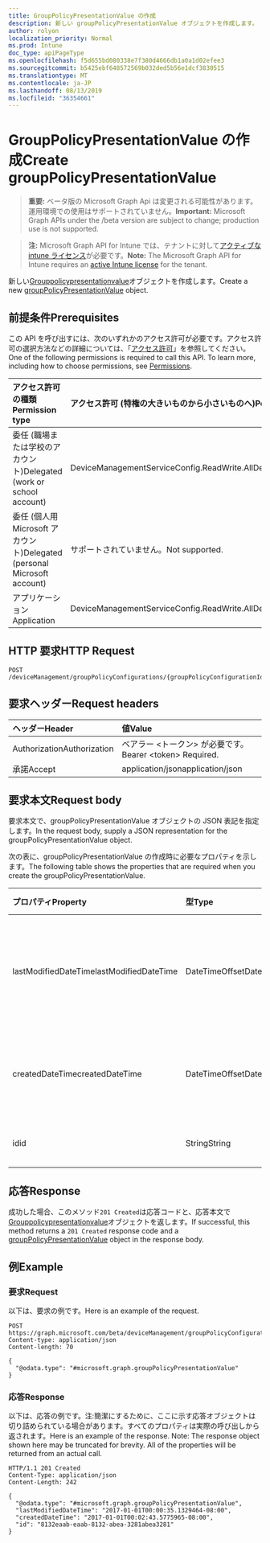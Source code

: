 ```yaml
---
title: GroupPolicyPresentationValue の作成
description: 新しい groupPolicyPresentationValue オブジェクトを作成します。
author: rolyon
localization_priority: Normal
ms.prod: Intune
doc_type: apiPageType
ms.openlocfilehash: f5d655bd080338e7f380d4666db1a0a1d02efee3
ms.sourcegitcommit: b5425ebf648572569b032ded5b56e1dcf3830515
ms.translationtype: MT
ms.contentlocale: ja-JP
ms.lasthandoff: 08/13/2019
ms.locfileid: "36354661"
---
```

# <a name="create-grouppolicypresentationvalue"></a><span data-ttu-id="d3545-103">GroupPolicyPresentationValue の作成</span><span class="sxs-lookup"><span data-stu-id="d3545-103">Create groupPolicyPresentationValue</span></span>

> <span data-ttu-id="d3545-104">**重要:** ベータ版の Microsoft Graph Api は変更される可能性があります。運用環境での使用はサポートされていません。</span><span class="sxs-lookup"><span data-stu-id="d3545-104">**Important:** Microsoft Graph APIs under the /beta version are subject to change; production use is not supported.</span></span>

> <span data-ttu-id="d3545-105">**注:** Microsoft Graph API for Intune では、テナントに対して[アクティブな intune ライセンス](https://go.microsoft.com/fwlink/?linkid=839381)が必要です。</span><span class="sxs-lookup"><span data-stu-id="d3545-105">**Note:** The Microsoft Graph API for Intune requires an [active Intune license](https://go.microsoft.com/fwlink/?linkid=839381) for the tenant.</span></span>

<span data-ttu-id="d3545-106">新しい[Grouppolicypresentationvalue](../resources/intune-grouppolicy-grouppolicypresentationvalue.md)オブジェクトを作成します。</span><span class="sxs-lookup"><span data-stu-id="d3545-106">Create a new [groupPolicyPresentationValue](../resources/intune-grouppolicy-grouppolicypresentationvalue.md) object.</span></span>

## <a name="prerequisites"></a><span data-ttu-id="d3545-107">前提条件</span><span class="sxs-lookup"><span data-stu-id="d3545-107">Prerequisites</span></span>
<span data-ttu-id="d3545-p101">この API を呼び出すには、次のいずれかのアクセス許可が必要です。アクセス許可の選択方法などの詳細については、「[アクセス許可](/graph/permissions-reference)」を参照してください。</span><span class="sxs-lookup"><span data-stu-id="d3545-p101">One of the following permissions is required to call this API. To learn more, including how to choose permissions, see [Permissions](/graph/permissions-reference).</span></span>

|<span data-ttu-id="d3545-110">アクセス許可の種類</span><span class="sxs-lookup"><span data-stu-id="d3545-110">Permission type</span></span>|<span data-ttu-id="d3545-111">アクセス許可 (特権の大きいものから小さいものへ)</span><span class="sxs-lookup"><span data-stu-id="d3545-111">Permissions (from most to least privileged)</span></span>|
|:---|:---|
|<span data-ttu-id="d3545-112">委任 (職場または学校のアカウント)</span><span class="sxs-lookup"><span data-stu-id="d3545-112">Delegated (work or school account)</span></span>|<span data-ttu-id="d3545-113">DeviceManagementServiceConfig.ReadWrite.All</span><span class="sxs-lookup"><span data-stu-id="d3545-113">DeviceManagementServiceConfig.ReadWrite.All</span></span>|
|<span data-ttu-id="d3545-114">委任 (個人用 Microsoft アカウント)</span><span class="sxs-lookup"><span data-stu-id="d3545-114">Delegated (personal Microsoft account)</span></span>|<span data-ttu-id="d3545-115">サポートされていません。</span><span class="sxs-lookup"><span data-stu-id="d3545-115">Not supported.</span></span>|
|<span data-ttu-id="d3545-116">アプリケーション</span><span class="sxs-lookup"><span data-stu-id="d3545-116">Application</span></span>|<span data-ttu-id="d3545-117">DeviceManagementServiceConfig.ReadWrite.All</span><span class="sxs-lookup"><span data-stu-id="d3545-117">DeviceManagementServiceConfig.ReadWrite.All</span></span>|

## <a name="http-request"></a><span data-ttu-id="d3545-118">HTTP 要求</span><span class="sxs-lookup"><span data-stu-id="d3545-118">HTTP Request</span></span>
<!-- {
  "blockType": "ignored"
}
-->
``` http
POST /deviceManagement/groupPolicyConfigurations/{groupPolicyConfigurationId}/definitionValues/{groupPolicyDefinitionValueId}/presentationValues
```

## <a name="request-headers"></a><span data-ttu-id="d3545-119">要求ヘッダー</span><span class="sxs-lookup"><span data-stu-id="d3545-119">Request headers</span></span>
|<span data-ttu-id="d3545-120">ヘッダー</span><span class="sxs-lookup"><span data-stu-id="d3545-120">Header</span></span>|<span data-ttu-id="d3545-121">値</span><span class="sxs-lookup"><span data-stu-id="d3545-121">Value</span></span>|
|:---|:---|
|<span data-ttu-id="d3545-122">Authorization</span><span class="sxs-lookup"><span data-stu-id="d3545-122">Authorization</span></span>|<span data-ttu-id="d3545-123">ベアラー &lt;トークン&gt; が必要です。</span><span class="sxs-lookup"><span data-stu-id="d3545-123">Bearer &lt;token&gt; Required.</span></span>|
|<span data-ttu-id="d3545-124">承諾</span><span class="sxs-lookup"><span data-stu-id="d3545-124">Accept</span></span>|<span data-ttu-id="d3545-125">application/json</span><span class="sxs-lookup"><span data-stu-id="d3545-125">application/json</span></span>|

## <a name="request-body"></a><span data-ttu-id="d3545-126">要求本文</span><span class="sxs-lookup"><span data-stu-id="d3545-126">Request body</span></span>
<span data-ttu-id="d3545-127">要求本文で、groupPolicyPresentationValue オブジェクトの JSON 表記を指定します。</span><span class="sxs-lookup"><span data-stu-id="d3545-127">In the request body, supply a JSON representation for the groupPolicyPresentationValue object.</span></span>

<span data-ttu-id="d3545-128">次の表に、groupPolicyPresentationValue の作成時に必要なプロパティを示します。</span><span class="sxs-lookup"><span data-stu-id="d3545-128">The following table shows the properties that are required when you create the groupPolicyPresentationValue.</span></span>

|<span data-ttu-id="d3545-129">プロパティ</span><span class="sxs-lookup"><span data-stu-id="d3545-129">Property</span></span>|<span data-ttu-id="d3545-130">型</span><span class="sxs-lookup"><span data-stu-id="d3545-130">Type</span></span>|<span data-ttu-id="d3545-131">説明</span><span class="sxs-lookup"><span data-stu-id="d3545-131">Description</span></span>|
|:---|:---|:---|
|<span data-ttu-id="d3545-132">lastModifiedDateTime</span><span class="sxs-lookup"><span data-stu-id="d3545-132">lastModifiedDateTime</span></span>|<span data-ttu-id="d3545-133">DateTimeOffset</span><span class="sxs-lookup"><span data-stu-id="d3545-133">DateTimeOffset</span></span>|<span data-ttu-id="d3545-134">オブジェクトが最後に変更された日付と時刻。</span><span class="sxs-lookup"><span data-stu-id="d3545-134">The date and time the object was last modified.</span></span>|
|<span data-ttu-id="d3545-135">createdDateTime</span><span class="sxs-lookup"><span data-stu-id="d3545-135">createdDateTime</span></span>|<span data-ttu-id="d3545-136">DateTimeOffset</span><span class="sxs-lookup"><span data-stu-id="d3545-136">DateTimeOffset</span></span>|<span data-ttu-id="d3545-137">オブジェクトが作成された日付と時刻。</span><span class="sxs-lookup"><span data-stu-id="d3545-137">The date and time the object was created.</span></span>|
|<span data-ttu-id="d3545-138">id</span><span class="sxs-lookup"><span data-stu-id="d3545-138">id</span></span>|<span data-ttu-id="d3545-139">String</span><span class="sxs-lookup"><span data-stu-id="d3545-139">String</span></span>|<span data-ttu-id="d3545-140">エンティティのキー。</span><span class="sxs-lookup"><span data-stu-id="d3545-140">Key of the entity.</span></span>|



## <a name="response"></a><span data-ttu-id="d3545-141">応答</span><span class="sxs-lookup"><span data-stu-id="d3545-141">Response</span></span>
<span data-ttu-id="d3545-142">成功した場合、このメソッド`201 Created`は応答コードと、応答本文で[Grouppolicypresentationvalue](../resources/intune-grouppolicy-grouppolicypresentationvalue.md)オブジェクトを返します。</span><span class="sxs-lookup"><span data-stu-id="d3545-142">If successful, this method returns a `201 Created` response code and a [groupPolicyPresentationValue](../resources/intune-grouppolicy-grouppolicypresentationvalue.md) object in the response body.</span></span>

## <a name="example"></a><span data-ttu-id="d3545-143">例</span><span class="sxs-lookup"><span data-stu-id="d3545-143">Example</span></span>

### <a name="request"></a><span data-ttu-id="d3545-144">要求</span><span class="sxs-lookup"><span data-stu-id="d3545-144">Request</span></span>
<span data-ttu-id="d3545-145">以下は、要求の例です。</span><span class="sxs-lookup"><span data-stu-id="d3545-145">Here is an example of the request.</span></span>
``` http
POST https://graph.microsoft.com/beta/deviceManagement/groupPolicyConfigurations/{groupPolicyConfigurationId}/definitionValues/{groupPolicyDefinitionValueId}/presentationValues
Content-type: application/json
Content-length: 70

{
  "@odata.type": "#microsoft.graph.groupPolicyPresentationValue"
}
```

### <a name="response"></a><span data-ttu-id="d3545-146">応答</span><span class="sxs-lookup"><span data-stu-id="d3545-146">Response</span></span>
<span data-ttu-id="d3545-p102">以下は、応答の例です。注:簡潔にするために、ここに示す応答オブジェクトは切り詰められている場合があります。すべてのプロパティは実際の呼び出しから返されます。</span><span class="sxs-lookup"><span data-stu-id="d3545-p102">Here is an example of the response. Note: The response object shown here may be truncated for brevity. All of the properties will be returned from an actual call.</span></span>
``` http
HTTP/1.1 201 Created
Content-Type: application/json
Content-Length: 242

{
  "@odata.type": "#microsoft.graph.groupPolicyPresentationValue",
  "lastModifiedDateTime": "2017-01-01T00:00:35.1329464-08:00",
  "createdDateTime": "2017-01-01T00:02:43.5775965-08:00",
  "id": "8132eaab-eaab-8132-abea-3281abea3281"
}
```






